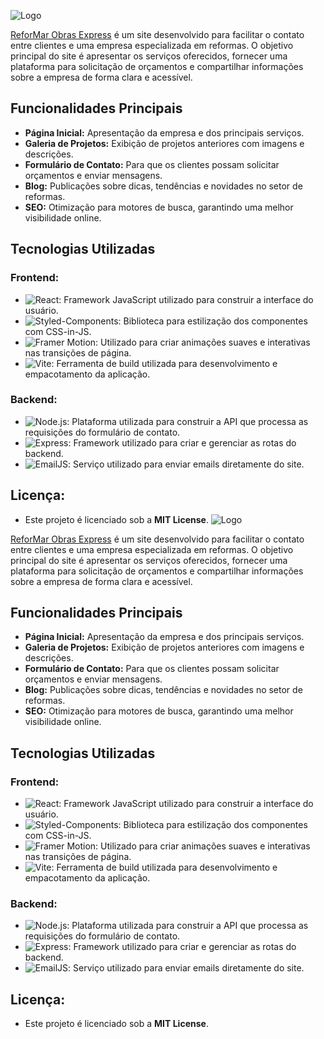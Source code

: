 ![Logo](https://reformarobrasexpress.com.br/assets/Logotipo-_-qp0evt.svg)

[ReforMar Obras Express](https://reformarobrasexpress.com.br/) é um site desenvolvido para facilitar o contato entre clientes e uma empresa especializada em reformas. O objetivo principal do site é apresentar os serviços oferecidos, fornecer uma plataforma para solicitação de orçamentos e compartilhar informações sobre a empresa de forma clara e acessível.

## Funcionalidades Principais

- **Página Inicial:** Apresentação da empresa e dos principais serviços.
- **Galeria de Projetos:** Exibição de projetos anteriores com imagens e descrições.
- **Formulário de Contato:** Para que os clientes possam solicitar orçamentos e enviar mensagens.
- **Blog:** Publicações sobre dicas, tendências e novidades no setor de reformas.
- **SEO:** Otimização para motores de busca, garantindo uma melhor visibilidade online.

## Tecnologias Utilizadas

### Frontend:
- ![React](https://img.shields.io/badge/-React-61DAFB?logo=react&logoColor=white&style=flat-square): Framework JavaScript utilizado para construir a interface do usuário.
- ![Styled-Components](https://img.shields.io/badge/-Styled--Components-DB7093?logo=styled-components&logoColor=white&style=flat-square): Biblioteca para estilização dos componentes com CSS-in-JS.
- ![Framer Motion](https://img.shields.io/badge/-Framer--Motion-0055FF?logo=framer&logoColor=white&style=flat-square): Utilizado para criar animações suaves e interativas nas transições de página.
- ![Vite](https://img.shields.io/badge/-Vite-646CFF?logo=vite&logoColor=white&style=flat-square): Ferramenta de build utilizada para desenvolvimento e empacotamento da aplicação.

### Backend:
- ![Node.js](https://img.shields.io/badge/-Node.js-339933?logo=nodedotjs&logoColor=white&style=flat-square): Plataforma utilizada para construir a API que processa as requisições do formulário de contato.
- ![Express](https://img.shields.io/badge/-Express-000000?logo=express&logoColor=white&style=flat-square): Framework utilizado para criar e gerenciar as rotas do backend.
- ![EmailJS](https://img.shields.io/badge/-EmailJS-FF9900?logo=emailjs&logoColor=white&style=flat-square): Serviço utilizado para enviar emails diretamente do site.

## Licença:

- Este projeto é licenciado sob a **MIT License**.
![Logo](https://reformarobrasexpress.com.br/assets/Logotipo-_-qp0evt.svg)

[ReforMar Obras Express](https://reformarobrasexpress.com.br/) é um site desenvolvido para facilitar o contato entre clientes e uma empresa especializada em reformas. O objetivo principal do site é apresentar os serviços oferecidos, fornecer uma plataforma para solicitação de orçamentos e compartilhar informações sobre a empresa de forma clara e acessível.

## Funcionalidades Principais

- **Página Inicial:** Apresentação da empresa e dos principais serviços.
- **Galeria de Projetos:** Exibição de projetos anteriores com imagens e descrições.
- **Formulário de Contato:** Para que os clientes possam solicitar orçamentos e enviar mensagens.
- **Blog:** Publicações sobre dicas, tendências e novidades no setor de reformas.
- **SEO:** Otimização para motores de busca, garantindo uma melhor visibilidade online.

## Tecnologias Utilizadas

### Frontend:
- ![React](https://img.shields.io/badge/-React-61DAFB?logo=react&logoColor=white&style=flat-square): Framework JavaScript utilizado para construir a interface do usuário.
- ![Styled-Components](https://img.shields.io/badge/-Styled--Components-DB7093?logo=styled-components&logoColor=white&style=flat-square): Biblioteca para estilização dos componentes com CSS-in-JS.
- ![Framer Motion](https://img.shields.io/badge/-Framer--Motion-0055FF?logo=framer&logoColor=white&style=flat-square): Utilizado para criar animações suaves e interativas nas transições de página.
- ![Vite](https://img.shields.io/badge/-Vite-646CFF?logo=vite&logoColor=white&style=flat-square): Ferramenta de build utilizada para desenvolvimento e empacotamento da aplicação.

### Backend:
- ![Node.js](https://img.shields.io/badge/-Node.js-339933?logo=nodedotjs&logoColor=white&style=flat-square): Plataforma utilizada para construir a API que processa as requisições do formulário de contato.
- ![Express](https://img.shields.io/badge/-Express-000000?logo=express&logoColor=white&style=flat-square): Framework utilizado para criar e gerenciar as rotas do backend.
- ![EmailJS](https://img.shields.io/badge/-EmailJS-FF9900?logo=emailjs&logoColor=white&style=flat-square): Serviço utilizado para enviar emails diretamente do site.

## Licença:

- Este projeto é licenciado sob a **MIT License**.
